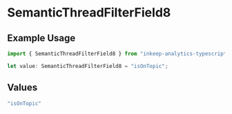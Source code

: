 # SemanticThreadFilterField8

## Example Usage

```typescript
import { SemanticThreadFilterField8 } from "inkeep-analytics-typescript/models/components";

let value: SemanticThreadFilterField8 = "isOnTopic";
```

## Values

```typescript
"isOnTopic"
```